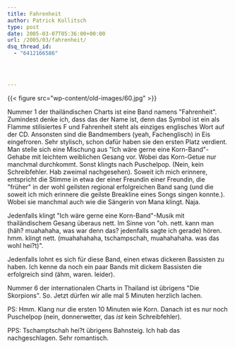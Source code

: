 ```yaml
---
title: Fahrenheit
author: Patrick Kollitsch
type: post
date: 2005-03-07T05:36:00+00:00
url: /2005/03/fahrenheit/
dsq_thread_id:
  - "6412166586"




---
```

{{< figure src="wp-content/old-images/60.jpg" >}}

Nummer 1 der thailändischen Charts ist eine Band namens "Fahrenheit". Zumindest denke ich, dass das der Name ist, denn das Symbol ist ein als Flamme stilisiertes F und Fahrenheit steht als einziges englisches Wort auf der CD. Ansonsten sind die Bandmembers (yeah, Fachenglisch) in Eis eingefroren. Sehr stylisch, schon dafür haben sie den ersten Platz verdient. Man stelle sich eine Mischung aus "Ich wäre gerne eine Korn-Band"-Gehabe mit leichtem weiblichen Gesang vor. Wobei das Korn-Getue nur manchmal durchkommt. Sonst klingts nach Puschelpop. (Nein, kein Schreibfehler. Hab zweimal nachgesehen). Soweit ich mich erinnere, entspricht die Stimme in etwa der einer Freundin einer Freundin, die "früher" in der wohl geilsten regional erfolgreichen Band sang (und die soweit ich mich erinnere die geilste Breakline eines Songs singen konnte.). Wobei sie manchmal auch wie die Sängerin von Mana klingt. Naja.

Jedenfalls klingt "Ich wäre gerne eine Korn-Band"-Musik mit thailändischem Gesang überaus nett. Im Sinne von "oh. nett. kann man (häh? muahahaha, was war denn das? jedenfalls sagte ich gerade) hören. hmm. klingt nett. (muahahahaha, tschampschah, muahahahaha. was das wohl hei?t)". 

Jedenfalls lohnt es sich für diese Band, einen etwas dickeren Bassisten zu haben. Ich kenne da noch ein paar Bands mit dickem Bassisten die erfolgreich sind (ähm, waren. leider). 

Nummer 6 der internationalen Charts in Thailand ist übrigens "Die Skorpions". So. Jetzt dürfen wir alle mal 5 Minuten herzlich lachen.

PS: Hmm. Klang nur die ersten 10 Minuten wie Korn. Danach ist es nur noch Puschelpop (nein, donnerwetter, das _ist_ kein Schreibfehler).

PPS: Tschamptschah hei?t übrigens Bahnsteig. Ich hab das nachgeschlagen. Sehr romantisch.
